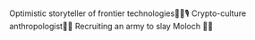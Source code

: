 Optimistic storyteller of frontier technologies👨‍💻🎙️
Crypto-culture anthropologist🦧🧬
Recruiting an army to slay Moloch 🔪👹